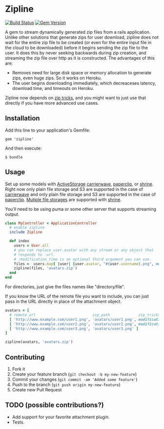 # Zipline
[![Build Status](https://travis-ci.org/fringd/zipline.svg?branch=master)](https://travis-ci.org/fringd/zipline)
[![Gem Version](https://badge.fury.io/rb/zipline.svg)](https://badge.fury.io/rb/zipline)

A gem to stream dynamically generated zip files from a rails application. Unlike other solutions that generate zips for user download, zipline does not wait for the entire zip file to be created (or even for the entire input file in the cloud to be downloaded) before it begins sending the zip file to the user. It does this by never seeking backwards during zip creation, and streaming the zip file over http as it is constructed. The advantages of this are:

- Removes need for large disk space or memory allocation to generate zips, even huge zips. So it works on Heroku.
- The user begins downloading immediately, which decreaceses latency, download time, and timeouts on Heroku.

Zipline now depends on [zip tricks](https://github.com/WeTransfer/zip_tricks), and you might want to just use that directly if you have more advanced use cases.

## Installation

Add this line to your application's Gemfile:

    gem 'zipline'

And then execute:

    $ bundle

## Usage

Set up some models with [ActiveStorage](http://edgeguides.rubyonrails.org/active_storage_overview.html)
[carrierwave](https://github.com/jnicklas/carrierwave), [paperclip](https://github.com/thoughtbot/paperclip), or
[shrine](https://github.com/janko-m/shrine). Right now only plain file storage and S3 are supported in the case of
[carrierwave](https://github.com/jnicklas/carrierwave) and only plain file storage and S3 are supported in the case of
[paperclip](https://github.com/thoughtbot/paperclip). [Mutiple file storages](http://shrinerb.com/#external) are
supported with [shrine](https://github.com/janko-m/shrine).

You'll need to be using puma or some other server that supports streaming output.

```Ruby
class MyController < ApplicationController
  # enable zipline
  include Zipline

  def index
    users = User.all
    # you can replace user.avatar with any stream or any object that
    # responds to :url.
    # :modification_time is an optional third argument you can use.
    files =  users.map{ |user| [user.avatar, "#{user.username}.png", modification_time: 1.day.ago] }
    zipline(files, 'avatars.zip')
  end
end
```

For directories, just give the files names like "directory/file".

If you know the URL of the remote file you want to include, you can just pass in the
URL directly in place of the attachment object.
```Ruby
avatars = [
  # remote_url                          zip_path             zip_tricks_options
  [ 'http://www.example.com/user1.png', 'avatars/user1.png', modification_time: Time.now.utc ]
  [ 'http://www.example.com/user2.png', 'avatars/user2.png', modification_time: 1.day.ago ]
  [ 'http://www.example.com/user3.png', 'avatars/user3.png' ]
]

zipline(avatars, 'avatars.zip')
```

## Contributing

1. Fork it
2. Create your feature branch (`git checkout -b my-new-feature`)
3. Commit your changes (`git commit -am 'Added some feature'`)
4. Push to the branch (`git push origin my-new-feature`)
5. Create new Pull Request

## TODO (possible contributions?)

* Add support for your favorite attachment plugin.
* Tests.
